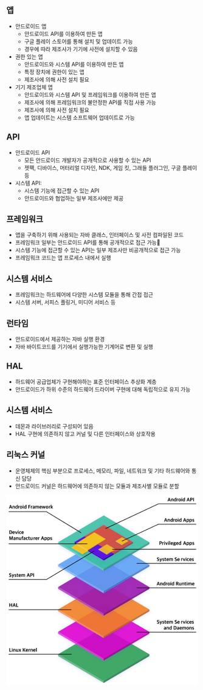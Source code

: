 ## 앱
- 안드로이드 앱
  - 안드로이드 API를 이용하여 만든 앱
  - 구글 플레이 스토어를 통해 설치 및 업데이트 가능
  - 경우에 따라 제조사가 기기에 사전에 설치할 수 있음
- 권한 있는 앱
  - 안드로이드와 시스템 API를 이용하여 만든 앱
  - 특정 장치에 권한이 있는 앱
  - 제조사에 의해 사전 설치 필요
- 기기 제조업체 앱
  - 안드로이드와 시스템 API 및 프레임워크를 이용하여 만든 앱
  - 제조사에 의해 프레임워크의 불안정한 API를 직접 사용 가능
  - 제조사에 의해 사전 설치 필요
  - 앱 업데이트는 시스템 소프트웨어 업데이트로 가능

## API
- 안드로이드 API
  - 모든 안드로이드 개발자가 공개적으로 사용할 수 있는 API
  - 젯팩, 디바이스, 머터리얼 디자인, NDK, 게임 킷, 그래들 플러그인, 구글 플레이 등
- 시스템 API:
  - 시스템 기능에 접근할 수 있는 API
  - 안드로이드와 협업하는 일부 제조사에만 제공

## 프레임워크
- 앱을 구축하기 위해 사용되는 자바 클래스, 인터페이스 및 사전 컴파일된 코드
- 프레임워크 일부는 안드로이드 API를 통해 공개적으로 접근 가능
- 시스템 기능에 접근할 수 있는 API는 일부 제조사만 비공개적으로 접근 가능
- 프레임워크 코드는 앱 프로세스 내에서 실행

## 시스템 서비스
- 프레임워크는 하드웨어에 다양한 시스템 모듈을 통해 간접 접근
- 시스템 서버, 서피스 플링거, 미디어 서비스 등

## 런타임
- 안드로이드에서 제공하는 자바 실행 환경
- 자바 바이트코드를 기기에서 실행가능한 기계어로 변환 및 실행

## HAL
- 하드웨어 공급업체가 구현해야하는 표준 인터페이스 추상화 계층
- 안드로이드가 하위 수준의 하드웨어 드라이버 구현에 대해 독립적으로 유지 가능

## 시스템 서비스
- 데몬과 라이브러리로 구성되어 있음
- HAL 구현에 의존하지 않고 커널 및 다른 인터페이스와 상호작용

## 리눅스 커널
- 운영체제의 핵심 부분으로 프로세스, 메모리, 파일, 네트워크 및 기타 하드웨어와 통신 담당
- 안드로이드 커널은 하드웨어에 의존하지 않는 모듈과 제조사별 모듈로 분할

![architecture](https://github.com/devetude/interview-question-android/blob/master/img/architecture.jpg?raw=true)
